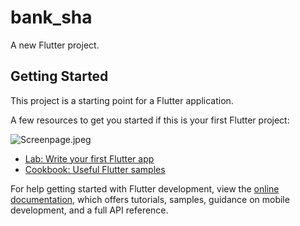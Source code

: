 # bank_sha

A new Flutter project.

## Getting Started

This project is a starting point for a Flutter application.

A few resources to get you started if this is your first Flutter project:

![Screenpage.jpeg](https://github.com/RianCahyadi08/bank_sha/blob/902fb24cca378baa17a71bfa7181a10d3cd9333d/Documentation/Screen%20page.jpeg)

- [Lab: Write your first Flutter app](https://docs.flutter.dev/get-started/codelab)
- [Cookbook: Useful Flutter samples](https://docs.flutter.dev/cookbook)

For help getting started with Flutter development, view the
[online documentation](https://docs.flutter.dev/), which offers tutorials,
samples, guidance on mobile development, and a full API reference.
